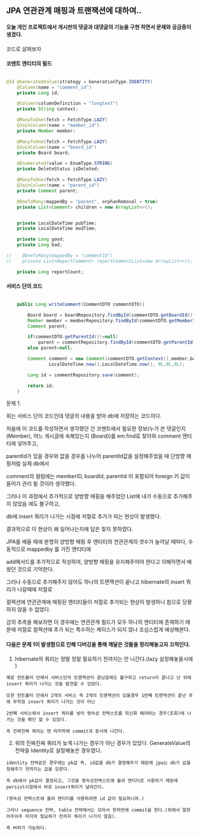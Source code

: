 ## JPA 연관관계 매핑과 트랜잭션에 대하여..

#### 오늘 개인 프로젝트에서 게시판의 댓글과 대댓글의 기능을 구현 하면서 문제와 궁금증이 생겼다.

코드로 살펴보자

#### 코멘트 엔티티의 필드
```java

@Id @GeneratedValue(strategy = GenerationType.IDENTITY)
    @Column(name = "comment_id")
    private Long id;

    @Column(columnDefinition = "longtext")
    private String context;

    @ManyToOne(fetch = FetchType.LAZY)
    @JoinColumn(name = "member_id")
    private Member member;

    @ManyToOne(fetch = FetchType.LAZY)
    @JoinColumn(name = "board_id")
    private Board board;

    @Enumerated(value = EnumType.STRING)
    private DeleteStatus isDeleted;

    @ManyToOne(fetch = FetchType.LAZY)
    @JoinColumn(name = "parent_id")
    private Comment parent;

    @OneToMany(mappedBy = "parent", orphanRemoval = true)
    private List<Comment> children = new ArrayList<>();


    private LocalDateTime pubTime;
    private LocalDateTime modTime;

    private Long good;
    private Long bad;

//    @OneToMany(mappedBy = "commentId")
//    private List<ReportComment> reportCommentList=new ArrayList<>();

    private Long reportCount;

```


#### 서비스 단의 코드
```java

    public Long writeComment(CommentDTO commentDTO){

        Board board = boardRepository.findById(commentDTO.getBoardId());
        Member member = memberRepository.findById(commentDTO.getMemberId());
        Comment parent;

        if(commentDTO.getParentId()!=null)
            parent = commentRepository.findById(commentDTO.getParentId());
        else parent=null;

        Comment comment = new Comment(commentDTO.getContext(),member,board, DeleteStatus.FALSE,parent,
                LocalDateTime.now(),LocalDateTime.now(), 0L,0L,0L);

        Long id = commentRepository.save(comment);

        return id;
    }

```

문제 1.

위는 서비스 단의 코드인데 댓글의 내용을 받아 db에 저장하는 코드이다. 

처음에 이 코드를 작성하면서 생각했던 건 코멘트에서 필요한 정보(누가 쓴 댓글인지(Member),  어느 게시글에 속해있는지 (Board))를 em.find로 찾아와 comment 엔티티에 넣어주고,

parentId가 있을 경우와 없을 경우를 나누어 parentId값을 설정해주었을 때 단방향 매핑처럼 실제 db에서 

comment의 컬럼에는 memberID, boardId, parentId 이 포함되어 foreign 키 값이 들어가 관리 될 것이라 생각했다. 

그러나 이 과정에서 추가적으로 양방향 매핑을 해주었던 List<Children>에 내가 수동으로 추가해주지 않았음 에도 불구하고, 
    
db에 insert 쿼리가 나가는 시점에 저절로 추가가 되는 현상이 발생했다.
  
결과적으로 이 현상이 왜 일어나는지에 답은 찾지 못하였다.
  
JPA를 배울 때에 분명히 양방향 매핑 후 엔티티의 연관관계의 갯수가 늘어날 때마다, 수동적으로 mappedby 를 가진 엔티티에 
    
add메서드를 추가적으로 작성하여, 양방향 매핑을 유지해주어야 한다고 이해하면서 배웠던 것으로 기억한다.
  
그러나 수동으로 추가해주지 않아도 하나의 트랜잭션이 끝나고 hibernate의 insert 쿼리가 나갈때에 저절로 
    
컬렉션에 연관관계에 매핑된 엔티티들이 저절로 추가되는 현상이 발생하니 참으로 당황하지 않을 수 없었다.
  
감히 추측을 해보자면 이 경우에는 연관관계 필드가 모두 하나의 엔티티에 존재하기 때문에 저절로 컬렉션에 추가 되는 특수하는 케이스가 되지 않나 조심스럽게 예상해본다.  

#### 다음은 문제 1이 발생함으로 인해 디버깅을 통해 깨달은 것들을 정리해놓고자 끄적인다.
  
  1. hibernate의 쿼리는 정말 정말 필요하기 전까지는 안 나간다.(lazy 설정해놓을시에 )
  
    예로 컨트롤러 단에서 서비스단의 트랜잭션이 끝났음에도 불구하고 return이 끝나고 난 뒤에 insert 쿼리가 나가는 것을 발견할 수 있었다.
    
    또한 컨트롤러 단에서 2개의 서비스 즉 2개의 트랜잭션이 있을경우 1번째 트랜잭션이 끝난 후에 무작정 insert 쿼리가 나가는 것이 아닌 
  
    2번째 서비스에서 insert 쿼리를 넣어 영속성 컨텍스트를 최신화 해야하는 경우(조회)에 나가는 것을 확인 할 수 있었다. 
    
    즉 진짜진짜 쿼리는 맨 마지막에 commit과 동시에 나간다.
  
  2. 위의 진짜진짜 쿼리가 늦게 나가는 경우가 아닌 경우가 있었다. GenerateValue의 전략을 Identity로 설정해놓은 경우였다. 
    
    identity 전략같은 경우에는 pk값 즉, id값을 db가 결정해주기 때문에 jpa는 db가 값을 정해주기 전까지는 값을 모른다. 
    
    즉 db에서 pk값이 결정되고, 그것을 영속성컨택스트에 올려 엔티티로 사용하기 때문에 persist시점에서 바로 insert쿼리가 날아간다.
    
    (영속성 컨텍스트에 올려 엔티티를 사용하려면 id 값이 필요하니까.) 
    
    그러나 sequence 전략, table 전략에서는 모아서 한꺼번에 commit을 한다.(위에서 말한 아주아주 마지막 필요하기 전까지 쿼리가 나가지 않음). 
    
    즉 버퍼가 가능하다.
    
  
  
  
  
